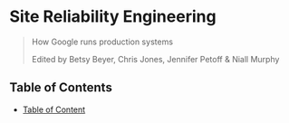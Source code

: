 # Site Reliability Engineering

> How Google runs production systems
>
> Edited by Betsy Beyer, Chris Jones, Jennifer Petoff & Niall Murphy

## Table of Contents

* [Table of Content](./site_reliability_engineering.md)
